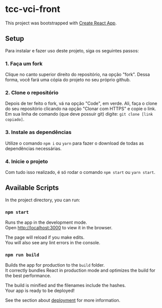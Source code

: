 # tcc-vci-front

This project was bootstrapped with [Create React App](https://github.com/facebook/create-react-app).

## Setup

Para instalar e fazer uso deste projeto, siga os seguintes passos: 
### 1. Faça um **fork**

Clique no canto superior direito do repositório, na opção "fork". Dessa forma, você fará uma cópia do projeto no seu próprio github.

### 2. Clone o repositório

Depois de ter feito o fork, vá na opção "Code", em verde. Ali, faça o clone do seu repositório clicando na opção "Clonar com HTTPS" e copie o link. \
Em sua linha de comando (que deve possuir git) digite: `git clone [link copiado]`.

### 3. Instale as dependências

Utilize o comando `npm i` ou `yarn` para fazer o download de todas as dependências necessárias.
        
### 4. Inicie o projeto

Com tudo isso realizado, é só rodar o comando `npm start` ou `yarn start`.

## Available Scripts

In the project directory, you can run:

### `npm start`

Runs the app in the development mode.<br />
Open [http://localhost:3000](http://localhost:3000) to view it in the browser.

The page will reload if you make edits.<br />
You will also see any lint errors in the console.

### `npm run build`

Builds the app for production to the `build` folder.<br />
It correctly bundles React in production mode and optimizes the build for the best performance.

The build is minified and the filenames include the hashes.<br />
Your app is ready to be deployed!

See the section about [deployment](https://facebook.github.io/create-react-app/docs/deployment) for more information.
